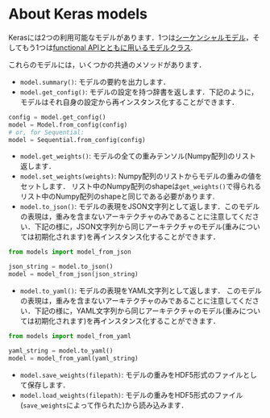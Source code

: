 # About Keras models

Kerasには2つの利用可能なモデルがあります．1つは[シーケンシャルモデル](/models/sequential)，そしてもう1つは[functional APIとともに用いるモデルクラス](/models/model).

これらのモデルには，いくつかの共通のメソッドがあります．

- `model.summary()`: モデルの要約を出力します．
- `model.get_config()`: モデルの設定を持つ辞書を返します．下記のように，モデルはそれ自身の設定から再インスタンス化することができます．
```python
config = model.get_config()
model = Model.from_config(config)
# or, for Sequential:
model = Sequential.from_config(config)
```

- `model.get_weights()`: モデルの全ての重みテンソル(Numpy配列)のリスト返します．
- `model.set_weights(weights)`: Numpy配列のリストからモデルの重みの値をセットします． リスト中のNumpy配列のshapeは`get_weights()`で得られるリスト中のNumpy配列のshapeと同じである必要があります.
- `model.to_json()`: モデルの表現をJSON文字列として返します．このモデルの表現は，重みを含まないアーキテクチャのみであることに注意してください．下記の様に，JSON文字列から同じアーキテクチャのモデル(重みについては初期化されます)を再インスタンス化することができます．

```python
from models import model_from_json

json_string = model.to_json()
model = model_from_json(json_string)
```
- `model.to_yaml()`: モデルの表現をYAML文字列として返します． このモデルの表現は，重みを含まないアーキテクチャのみであることに注意してください．下記の様に，YAML文字列から同じアーキテクチャのモデル(重みについては初期化されます)を再インスタンス化することができます．
```python
from models import model_from_yaml

yaml_string = model.to_yaml()
model = model_from_yaml(yaml_string)
```
- `model.save_weights(filepath)`: モデルの重みをHDF5形式のファイルとして保存します．
- `model.load_weights(filepath)`: モデルの重みをHDF5形式のファイル(`save_weights`によって作られた)から読み込みます．






